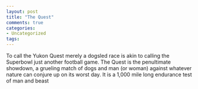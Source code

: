 ```yaml
---
layout: post
title: "The Quest"
comments: true
categories:
- Uncategorized
tags:
---
```

To call the Yukon Quest merely a dogsled race is akin to calling the Superbowl just another football game. The Quest is the penultimate showdown, a grueling match of dogs and man (or woman) against whatever nature can conjure up on its worst day. It is a 1,000 mile long endurance test of man and beast